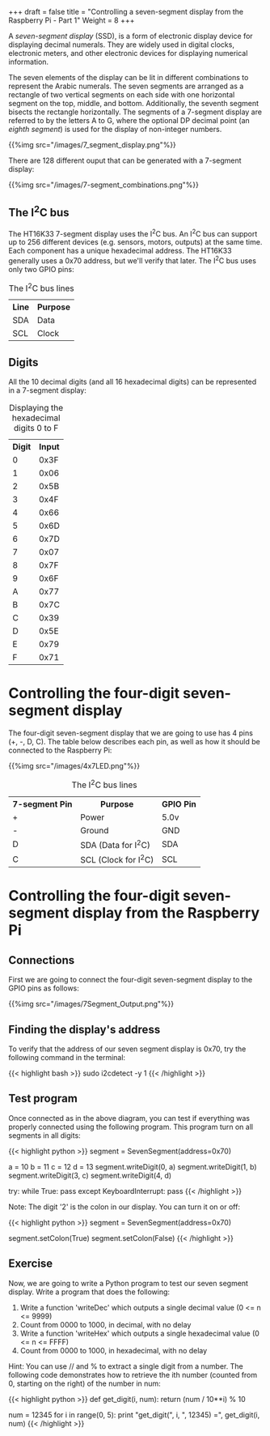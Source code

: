 +++
draft = false
title = "Controlling a seven-segment display from the Raspberry Pi - Part 1"
Weight = 8
+++

A *seven-segment display* (SSD), is a form of electronic display device for displaying decimal numerals. They are widely used in digital clocks, electronic meters, and other electronic devices for displaying numerical information.

The seven elements of the display can be lit in different combinations to represent the Arabic numerals. The seven segments are arranged as a rectangle of two vertical segments on each side with one horizontal segment on the top, middle, and bottom. Additionally, the seventh segment bisects the rectangle horizontally. The segments of a 7-segment display are referred to by the letters A to G, where the optional DP decimal point (an *eighth segment*) is used for the display of non-integer numbers.

{{%img src="/images/7_segment_display.png"%}}

There are 128 different ouput that can be generated with a 7-segment display:

{{%img src="/images/7-segment_combinations.png"%}}

## The I<sup>2</sup>C bus

The HT16K33 7-segment display uses the I<sup>2</sup>C bus.  An I<sup>2</sup>C bus can support up to 256 different devices (e.g. sensors, motors, outputs) at the same time.  Each component has a unique hexadecimal address.  The HT16K33 generally uses a 0x70 address, but we'll verify that later.  The I<sup>2</sup>C bus uses only two GPIO pins:

<table class="wikitable">
    <caption>The I<sup>2</sup>C bus lines</caption>
    <tr>
        <th>Line</th>
        <th>Purpose</th>
    </tr>
    <tr>
        <td>SDA</td>
        <td>Data</td>
    </tr>
    <tr>
        <td>SCL</td>
        <td>Clock</td>
    </tr>
</table>

## Digits

All the 10 decimal digits (and all 16 hexadecimal digits) can be represented in a 7-segment display:

<table class="wikitable">
    <caption>Displaying the hexadecimal digits 0 to F</caption>
    <tr>
        <th>Digit</th>
        <th>Input</th>
    </tr>
    <tr>
        <td>0</td>
        <td>0x3F</td>
    </tr>
    <tr>
        <td>1</td>
        <td>0x06</td>
    </tr>
    <tr>
        <td>2</td>
        <td>0x5B</td>
    </tr>
    <tr>
        <td>3</td>
        <td>0x4F</td>
    </tr>
    <tr>
        <td>4</td>
        <td>0x66</td>
    </tr>
    <tr>
        <td>5</td>
        <td>0x6D</td>
    </tr>
    <tr>
        <td>6</td>
        <td>0x7D</td>
    </tr>
    <tr>
        <td>7</td>
        <td>0x07</td>
    </tr>
    <tr>
        <td>8</td>
        <td>0x7F</td>
    </tr>
    <tr>
        <td>9</td>
        <td>0x6F</td>
    </tr>
    <tr>
        <td>A</td>
        <td>0x77</td>
    </tr>
    <tr>
        <td>B</td>
        <td>0x7C</td>
    </tr>
    <tr>
        <td>C</td>
        <td>0x39</td>
    </tr>
    <tr>
        <td>D</td>
        <td>0x5E</td>
    </tr>
    <tr>
        <td>E</td>
        <td>0x79</td>
    </tr>
    <tr>
        <td>F</td>
        <td>0x71</td>
    </tr>
</table>

# Controlling the four-digit seven-segment display

The four-digit seven-segment display that we are going to use has 4 pins (+, -, D, C).  The table below describes each pin, as well as how it should be connected to the Raspberry Pi:

{{%img src="/images/4x7LED.png"%}}

<table class="wikitable">
    <caption>The I<sup>2</sup>C bus lines</caption>
    <tr>
        <th>7-segment Pin</th>
        <th>Purpose</th>
        <th>GPIO Pin</th>
    </tr>
    <tr>
        <td>+</td>
        <td>Power</td>
        <td>5.0v</td>
    </tr>
    <tr>
        <td>-</td>
        <td>Ground</td>
        <td>GND</td>
    </tr>
    <tr>
        <td>D</td>
        <td>SDA (Data for I<sup>2</sup>C)</td>
        <td>SDA</td>
    </tr>
    <tr>
        <td>C</td>
        <td>SCL (Clock for I<sup>2</sup>C)</td>
        <td>SCL</td>
    </tr>
</table>

# Controlling the four-digit seven-segment display from the Raspberry Pi

## Connections

First we are going to connect the four-digit seven-segment display to the GPIO pins as follows:

{{%img src="/images/7Segment_Output.png"%}}

## Finding the display's address

To verify that the address of our seven segment display is 0x70, try the following command in the terminal:

{{< highlight bash >}}
sudo i2cdetect -y 1
{{< /highlight >}}

## Test program

Once connected as in the above diagram, you can test if everything was properly connected using the following program. This program turn on all segments in all digits:

{{< highlight python >}}
segment = SevenSegment(address=0x70)

a = 10
b = 11
c = 12
d = 13
segment.writeDigit(0, a)
segment.writeDigit(1, b)
segment.writeDigit(3, c)
segment.writeDigit(4, d)

try:
    while True:
	   pass
except KeyboardInterrupt:
    pass
{{< /highlight >}}

Note:  The digit '2' is the colon in our display.  You can turn it on or off:

{{< highlight python >}}
segment = SevenSegment(address=0x70)

segment.setColon(True)
segment.setColon(False)
{{< /highlight >}}

## Exercise

Now, we are going to write a Python program to test our seven segment display.  Write a program that does the following:

<ol>
    <li>Write a function 'writeDec' which outputs a single decimal value (0 <= n <= 9999)</li>
    <li>Count from 0000 to 1000, in decimal, with no delay</li>
    <li>Write a function 'writeHex' which outputs a single hexadecimal value (0 <= n <= FFFF)</li>
    <li>Count from 0000 to 1000, in hexadecimal, with no delay</li>
</ol>

Hint:  You can use // and % to extract a single digit from a number.  The following code demonstrates how to retrieve the ith number (counted from 0, starting on the right) of the number in num:

{{< highlight python >}}
def get_digit(i, num):
    return (num / 10**i) % 10

num = 12345
for i in range(0, 5):
    print "get_digit(", i, ", 12345) =", get_digit(i, num)
{{< /highlight >}}


